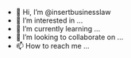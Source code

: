 - 👋 Hi, I’m @insertbusinesslaw
- 👀 I’m interested in ...
- 🌱 I’m currently learning ...
- 💞️ I’m looking to collaborate on ...
- 📫 How to reach me ...

<!---
insertbusinesslaw/insertbusinesslaw is a ✨ special ✨ repository because its `README.md` (this file) appears on your GitHub profile.
You can click the Preview link to take a look at your changes.
--->
